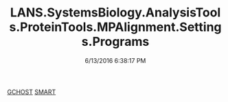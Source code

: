 ﻿---
title: LANS.SystemsBiology.AnalysisTools.ProteinTools.MPAlignment.Settings.Programs
date: 6/13/2016 6:38:17 PM
---

[GCHOST](T-LANS.SystemsBiology.AnalysisTools.ProteinTools.MPAlignment.Settings.Programs.GCHOST.html)
[SMART](T-LANS.SystemsBiology.AnalysisTools.ProteinTools.MPAlignment.Settings.Programs.SMART.html)
